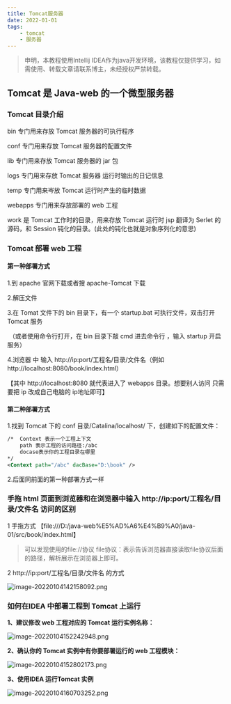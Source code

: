 ```yaml
---
title: Tomcat服务器
date: 2022-01-01 
tags:
    - tomcat
    - 服务器
---
```


> 申明，本教程使用Intellij IDEA作为java开发环境，该教程仅提供学习，如需使用、转载文章请联系博主，未经授权严禁转载。

<!--more-->

## Tomcat 是 Java-web 的一个微型服务器

### Tomcat 目录介绍

bin				  专门用来存放 Tomcat 服务器的可执行程序

conf				专门用来存放 Tomcat 服务器的配置文件

lib					专门用来存放 Tomcat 服务器的 jar 包

logs				 专门用来存放 Tomcat 服务器 运行时输出的日记信息

temp				专门用来岑放 Tomcat 运行时产生的临时数据

webapps			专门用来存放部署的 web 工程

work				是 Tomcat 工作时的目录，用来存放 Tomcat 运行时 jsp 翻译为 Serlet 的源码，和 Session 钝化的目录。(此处的钝化也就是对象序列化的意思)



### Tomcat 部署 web 工程

#### 第一种部署方式

1.到 apache 官网下载或者搜 apache-Tomcat 下载

2.解压文件

3.在 Tomat 文件下的 bin 目录下，有一个 startup.bat 可执行文件，双击打开 Tomcat 服务

​	（或者使用命令行打开，在 bin 目录下敲 cmd 进去命令行 ，输入 startup 开启服务）

4.浏览器 中 输入 http://ip:port/工程名/目录/文件名（例如http://localhost:8080/book/index.html）

【其中 http://localhost:8080 就代表进入了 webapps 目录。想要别人访问 只需要把 ip 改成自己电脑的 ip地址即可】 

#### 第二种部署方式

1.找到 Tomcat 下的 conf 目录/Catalina/localhost/ 下，创建如下的配置文件：

```xml
/*	Context 表示一个工程上下文
	path 表示工程的访问路径:/abc
	docase表示你的工程目录在哪里
*/
<Context path="/abc" dacBase="D:\book" />
```

2.后面同前面的第一种部署方式一样



### 手拖 html 页面到浏览器和在浏览器中输入 http://ip:port/工程名/目录/文件名 访问的区别

1 手拖方式 【file:///D:/java-web%E5%AD%A6%E4%B9%A0/java-01/src/book/index.html】

> 可以发现使用的file://协议
> file协议：表示告诉浏览器直接读取file协议后面的路径，解析展示在浏览器上即可。

2  http://ip:port/工程名/目录/文件名 的方式

![image-20220104142158092.png](https://s2.loli.net/2022/02/16/vjBzNUEh61aLDSM.png)



### 如何在IDEA 中部署工程到 Tomcat 上运行

**1、建议修改 web 工程对应的 Tomcat 运行实例名称：**

![image-20220104152242948.png](https://s2.loli.net/2022/02/16/VlHKDIq3MO19aQb.png)

**2、确认你的 Tomcat 实例中有你要部署运行的 web 工程模块：**

![image-20220104152802173.png](https://s2.loli.net/2022/02/16/Z3buxpS6iwEPlG5.png)

**3、使用IDEA 运行Tomcat 实例**

![image-20220104160703252.png](https://s2.loli.net/2022/02/16/sox6PlpwReAbIzC.png)